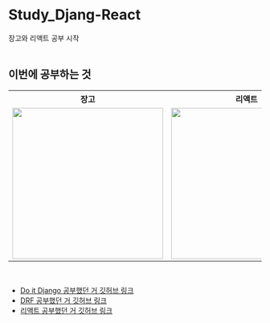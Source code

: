 # Study_Djang-React

장고와 리액트 공부 시작
<br/>
<br/>

<h2>이번에 공부하는 것</h2>
<table>
    <tr>
        <th>장고</th>
        <th>리액트</th>
    </tr>
    <tr>
        <td>
            <img src='https://www.djangoproject.com/m/img/logos/django-logo-negative.png' width='300'>
        </td>
        <td>
            <img src='https://www.seekpng.com/png/detail/80-803597_io-is-compatible-with-all-javascript-frameworks-and.png' width='300'>
        </td>
        </td>
    </tr>
</table>
<br/>

<ul>
    <li>
        <a href="https://github.com/incheor/Study_Django">Do it Django 공부했던 거 깃허브 링크</a>
    </li>
    <li>
        <a href="https://github.com/incheor/Study_DRF">DRF 공부했던 거 깃허브 링크</a>
    </li>
    <li>
        <a href="https://github.com/incheor/Study_React">리액트 공부했던 거 깃허브 링크</a>    
    </li>
</ul>
